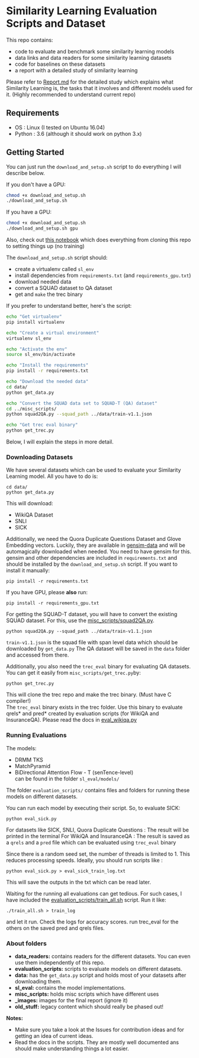 # Similarity Learning Evaluation Scripts and Dataset
This repo contains:
- code to evaluate and benchmark some similarity learning models
- data links and data readers for some similarity learning datasets
- code for baselines on these datasets
- a report with a detailed study of similarity learning

Please refer to [Report.md](Report.md) for the detailed study which explains what Similarity Learning is, the tasks that it involves and different models used for it. (Highly recommended to understand current repo)

## Requirements
- OS : Linux (I tested on Ubuntu 16.04)
- Python : 3.6 (although it should work on python 3.x)

## Getting Started

You can just run the `download_and_setup.sh` script to do everything I will describe below.

If you don't have a GPU:

```bash
chmod +x download_and_setup.sh
./download_and_setup.sh
```

If you have a GPU:

```bash
chmod +x download_and_setup.sh
./download_and_setup.sh gpu
```

Also, check out [this notebook](SLEvalDownloadExample.ipynb) which does everything from cloning this repo to setting things up (no training)

The `download_and_setup.sh` script should:  
- create a virtualenv called `sl_env`
- install dependencies from `requirements.txt` (and `requirements_gpu.txt`)
- download needed data
- convert a SQUAD dataset to QA dataset
- get and `make` the trec binary


If you prefer to understand better, here's the script:

```bash
echo "Get virtualenv"
pip install virtualenv

echo "Create a virtual environment"
virtualenv sl_env

echo "Activate the env"
source sl_env/bin/activate

echo "Install the requirements"
pip install -r requirements.txt

echo "Download the needed data"
cd data/
python get_data.py

echo "Convert the SQUAD data set to SQUAD-T (QA) dataset"
cd ../misc_scripts/
python squad2QA.py --squad_path ../data/train-v1.1.json

echo "Get trec eval binary"
python get_trec.py
```

Below, I will explain the steps in more detail.


### Downloading Datasets
We have several datasets which can be used to evaluate your Similarity Learning model. All you have to do is:

	cd data/
	python get_data.py

This will download:
- WikiQA Dataset
- SNLI
- SICK

Additionally, we need the Quora Duplicate Questions Dataset and Glove Embedding vectors. Luckily, they are available in [gensim-data](https://github.com/RaRe-Technologies/gensim-data) and will be automagically downloaded when needed. You need to have gensim for this. gensim and other dependencies are included in `requirements.txt` and should be installed by the `download_and_setup.sh` script. If you want to install it manually:

`pip install -r requirements.txt`

If you have GPU, please **also** run:  

`pip install -r requirements_gpu.txt`

For getting the SQUAD-T dataset, you will have to convert the existing SQUAD dataset. For this, use the [misc_scripts/squad2QA.py](https://github.com/aneesh-joshi/Similarity-Learning-Evaluation-Scripts/blob/master/misc_scripts/squad2QA.py).

	python squad2QA.py --squad_path ../data/train-v1.1.json

`train-v1.1.json` is the squad file with span level data which should be downloaded by `get_data.py`
The QA dataset will be saved in the `data` folder and accessed from there.

Additionally, you also need the `trec_eval` binary for evaluating QA datasets. You can get it easily from `misc_scripts/get_trec.py`by:

	python get_trec.py

This will clone the trec repo and make the trec binary. (Must have C compiler!)  
The `trec_eval` binary exists in the trec folder. Use this binary to evaluate qrels* and pred* created by evaluation scripts (for WikiQA and InsuranceQA). Please read the docs in [eval_wikiqa.py](https://github.com/aneesh-joshi/Similarity-Learning-Evaluation-Scripts/blob/master/evaluation_scripts/WikiQA/eval_wikiqa.py)

### Running Evaluations
The models:  
- DRMM TKS
- MatchPyramid
- BiDirectional Attention Flow - T (senTence-level)  
can be found in the folder `sl_eval/models/`

The folder `evaluation_scripts/` contains files and folders for running these models on different datasets.

You can run each model by executing their script. So, to evaluate SICK:

	python eval_sick.py

For datasets like SICK, SNLI, Quora Duplicate Questions : The result will be printed in the terminal
For WikiQA and InsuranceQA : The result is saved as a `qrels` and a `pred` file which can be evaluated using `trec_eval` binary

Since there is a random seed set, the number of threads is limited to 1. This reduces processing speeds.
Ideally, you should run scripts like :

	python eval_sick.py > eval_sick_train_log.txt

This will save the outputs in the txt which can be read later.

Waiting for the running all evaluations can get tedious. For such cases, I have included the [evaluation_scripts/train_all.sh](https://github.com/aneesh-joshi/Similarity-Learning-Evaluation-Scripts/blob/master/evaluation_scripts/runall.sh) script. Run it like:

	./train_all.sh > train_log

and let it run. Check the logs for accuracy scores. run trec_eval for the others on the saved pred and qrels files.

### About folders
- **data_readers:** contains readers for the different datasets. You can even use them independently of this repo.
- **evaluation_scripts:** scripts to evaluate models on different datasets.
- **data:** has the `get_data.py` script and holds most of your datasets after downloading them.
- **sl_eval:** contains the model implementations.
- **misc_scripts:** holds misc scripts which have different uses
- **_images:** images for the final report (ignore it)
- **old_stuff:** legacy content which should really be phased out!


**Notes:**
- Make sure you take a look at the Issues for contribution ideas and for getting an idea of current ideas.
- Read the docs in the scripts. They are mostly well documented ans should make understanding things a lot easier.

